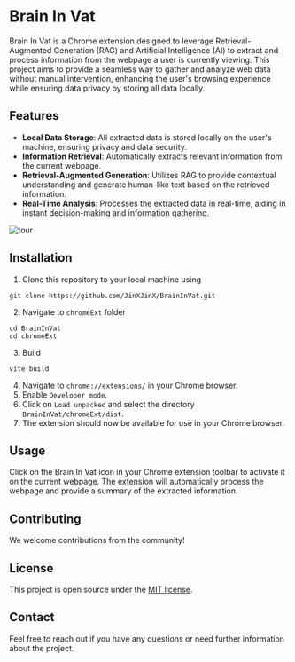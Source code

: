# Brain In Vat

Brain In Vat is a Chrome extension designed to leverage Retrieval-Augmented Generation (RAG) and Artificial Intelligence (AI) to extract and process information from the webpage a user is currently viewing. This project aims to provide a seamless way to gather and analyze web data without manual intervention, enhancing the user's browsing experience while ensuring data privacy by storing all data locally.

## Features

- **Local Data Storage**: All extracted data is stored locally on the user's machine, ensuring privacy and data security.
- **Information Retrieval**: Automatically extracts relevant information from the current webpage.
- **Retrieval-Augmented Generation**: Utilizes RAG to provide contextual understanding and generate human-like text based on the retrieved information.
- **Real-Time Analysis**: Processes the extracted data in real-time, aiding in instant decision-making and information gathering.

![tour](https://github.com/JinXJinX/BrainInVat/blob/main/doc/tux.png)


## Installation

1. Clone this repository to your local machine using
```
git clone https://github.com/JinXJinX/BrainInVat.git
```
2. Navigate to `chromeExt` folder
```
cd BrainInVat
cd chromeExt
```
3. Build
```
vite build
```
4. Navigate to `chrome://extensions/` in your Chrome browser.
5. Enable `Developer mode`.
6. Click on `Load unpacked` and select the directory `BrainInVat/chromeExt/dist`.
7. The extension should now be available for use in your Chrome browser.

## Usage

Click on the Brain In Vat icon in your Chrome extension toolbar to activate it on the current webpage. The extension will automatically process the webpage and provide a summary of the extracted information.

## Contributing

We welcome contributions from the community!

## License

This project is open source under the [MIT license](https://github.com/JinXJinX/BrainInVat/blob/main/LICENSE).

## Contact


Feel free to reach out if you have any questions or need further information about the project.